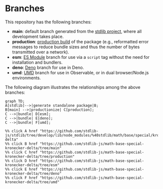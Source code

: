 <!--

@license Apache-2.0

Copyright (c) 2022 The Stdlib Authors.

Licensed under the Apache License, Version 2.0 (the "License");
you may not use this file except in compliance with the License.
You may obtain a copy of the License at

    http://www.apache.org/licenses/LICENSE-2.0

Unless required by applicable law or agreed to in writing, software
distributed under the License is distributed on an "AS IS" BASIS,
WITHOUT WARRANTIES OR CONDITIONS OF ANY KIND, either express or implied.
See the License for the specific language governing permissions and
limitations under the License.

-->

# Branches

This repository has the following branches:

-   **main**: default branch generated from the [stdlib project][stdlib-url], where all development takes place.
-   **production**: [production build][production-url] of the package (e.g., reformatted error messages to reduce bundle sizes and thus the number of bytes transmitted over a network).
-   **esm**: [ES Module][esm-url] branch for use via a `script` tag without the need for installation and bundlers.
-   **deno**: [Deno][deno-url] branch for use in Deno.
-   **umd**: [UMD][umd-url] branch for use in Observable, or in dual browser/Node.js environments.

The following diagram illustrates the relationships among the above branches:

```mermaid
graph TD;
A[stdlib]-->|generate standalone package|B;
B[main] -->|productionize| C[production];
C -->|bundle| D[esm];
C -->|bundle| E[deno];
C -->|bundle| F[umd];

%% click A href "https://github.com/stdlib-js/stdlib/tree/develop/lib/node_modules/%40stdlib/math/base/special/kronecker-delta"
%% click B href "https://github.com/stdlib-js/math-base-special-kronecker-delta/tree/main"
%% click C href "https://github.com/stdlib-js/math-base-special-kronecker-delta/tree/production"
%% click D href "https://github.com/stdlib-js/math-base-special-kronecker-delta/tree/esm"
%% click E href "https://github.com/stdlib-js/math-base-special-kronecker-delta/tree/deno"
%% click F href "https://github.com/stdlib-js/math-base-special-kronecker-delta/tree/umd"
```

[stdlib-url]: https://github.com/stdlib-js/stdlib/tree/develop/lib/node_modules/%40stdlib/math/base/special/kronecker-delta
[production-url]: https://github.com/stdlib-js/math-base-special-kronecker-delta/tree/production
[deno-url]: https://github.com/stdlib-js/math-base-special-kronecker-delta/tree/deno
[umd-url]: https://github.com/stdlib-js/math-base-special-kronecker-delta/tree/umd
[esm-url]: https://github.com/stdlib-js/math-base-special-kronecker-delta/tree/esm